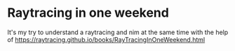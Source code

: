 # Raytracing in one weekend
It's my try to understand a raytracing and nim at the same time with the help of <https://raytracing.github.io/books/RayTracingInOneWeekend.html>
